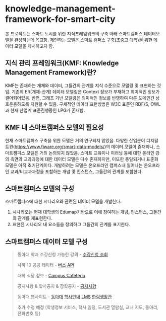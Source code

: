 # knowledge-management-framework-for-smart-city
본 프로젝트는 스마트 도시를 위한 지식프레임워크의 구축 아래 스마트캠퍼스 데이터모델을 완성하는데 목표함. 제안하는 모델은 스마트 캠퍼스 구축(초중고 대학)을 위한 데이터 모델을 제시하고자 함.

## 지식 관리 프레임워크(KMF: Knowledge Management Framework)란?
KMF는 존재하는 개체와 데이터, 그들간의 관계를 지식 수준으로 모델링 및 표현하는 것임. 기존의 ER(개체-관계) 데이터 모델링은 Context 정보가 부재하고 의미적인 정보가 결어되어있음. 반면, 그래프 기반 모델링은 의미적인 정보를 반영하여 다른 도메인간 상호운용하도록 지원할 수 있음. 구체적인 데이터 표현방법은 W3C 표준인 RDF/S, OWL과 현재 산업계 표준진행중인 LPG가 존재함.

## KMF 내 스마트캠퍼스 모델의 필요성
현재 스마트캠퍼스 구축을 위한 모델은 거의 연구되지 않았음. 다양한 산업분야 디지털 트윈(https://www.fiware.org/smart-data-models/)의 데이터 모델이 존재하나, 스마트캠퍼스 모델은 거의 논의되지 않았음. 스마트 교육이나 이러닝 등에 대한 온라인 강의 측면의 교과과정에 대한 데이터 모델은 다수 존재하지만, 이또한 통일되거나 표준화 모델은 아직 초기단계이다. 개발하려는 모델은 온오프라인 캠퍼스내 일어나는 온오프라인 교과/비교과과정을 포함하는 개념 및 인스턴스, 그들간의 관계를 포함한다. 

## 스마트캠퍼스 모델의 구성
스마트캠퍼스에 대한 시나리오와 관련된 데이터 모델을 개발한다. 
1. 시나리오는 현재 대학생의 Edumap기반으로 이에 참여하는 개념, 인스턴스, 그들간의 관계를 재표현한다.
2. 표현된 시나리오 내 요소들을 정의하고 그들간의 관계를 표기한다.


## 스마트캠퍼스 데이터 모델 구성
> 동아대 학과 수강신청 가능한 강의 - [수강신청 조회](http://sugang.donga.ac.kr/SUGANGLECTIME.aspx)
>
> 사하 10 공공 데이터 - [버스 API](https://www.data.go.kr/data/15092750/openapi.do)
>
> 대학 식당 정보 - [Campus Cafeteria](https://www.donga.ac.kr/gzSub_007005005.aspx)
>
> 공지사항 & 학사공지 & 장학공지 - [공지사항](http://www.donga.ac.kr/gzSub_007001.aspx)
>
> 동아대 웹사이트 - [동아대](https://www.donga.ac.kr/Default.aspx) [학사안내](http://intra.donga.ac.kr/) [LMS](https://eclass.donga.ac.kr/) [한림생활관](http://hanlim.donga.ac.kr/)
>
> 추가 수정 예정 (학생정보 서비스, 학사 일정, 도서관 열람실, 교내 지도, 동아리, 전화번호 등)
